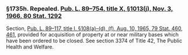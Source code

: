 ### §1735h. Repealed. [Pub. L. 89–754, title X, §1013(j), Nov. 3, 1966, 80 Stat. 1292](/statviewer.htm?volume=80&page=1292) ###

Section, [Pub. L. 89–117, title I, §108(a)–(d), (f), Aug. 10, 1965, 79 Stat. 460](/statviewer.htm?volume=79&page=460), [461](/statviewer.htm?volume=79&page=461), provided for acquisition of property at or near military bases which have been ordered to be closed. See section 3374 of Title 42, The Public Health and Welfare.